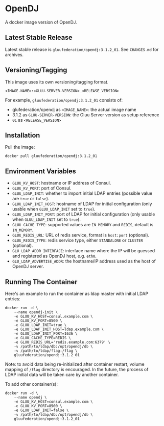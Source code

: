 # OpenDJ

A docker image version of OpenDJ.

## Latest Stable Release

Latest stable release is `gluufederation/opendj:3.1.2_01`. See `CHANGES.md` for archives.

## Versioning/Tagging

This image uses its own versioning/tagging format.

    <IMAGE-NAME>:<GLUU-SERVER-VERSION>_<RELEASE_VERSION>

For example, `gluufederation/opendj:3.1.2_01` consists of:

- glufederation/opendj as `<IMAGE_NAME>`: the actual image name
- 3.1.2 as `GLUU-SERVER-VERSION`: the Gluu Server version as setup reference
- `01` as `<RELEASE_VERSION>`

## Installation

Pull the image:

```
docker pull gluufederation/opendj:3.1.2_01
```

## Environment Variables

- `GLUU_KV_HOST`: hostname or IP address of Consul.
- `GLUU_KV_PORT`: port of Consul.
- `GLUU_LDAP_INIT`: whether to import initial LDAP entries (possible value are `true` or `false`).
- `GLUU_LDAP_INIT_HOST`: hostname of LDAP for initial configuration (only usable when `GLUU_LDAP_INIT` set to `true`).
- `GLUU_LDAP_INIT_PORT`: port of LDAP for initial configuration (only usable when `GLUU_LDAP_INIT` set to `true`).
- `GLUU_CACHE_TYPE`: supported values are `IN_MEMORY` and `REDIS`, default is `IN_MEMORY`.
- `GLUU_REDIS_URL`: URL of redis service, format is `host:port` (optional).
- `GLUU_REDIS_TYPE`: redis service type, either `STANDALONE` or `CLUSTER` (optional).
- `GLU_LDAP_ADDR_INTERFACE`: interface name where the IP will be guessed and registered as OpenDJ host, e.g. `eth0`.
- `GLU_LDAP_ADVERTISE_ADDR`: the hostname/IP address used as the host of OpenDJ server.

## Running The Container

Here's an example to run the container as ldap master with initial LDAP entries:

```
docker run -d \
    --name opendj-init \
    -e GLUU_KV_HOST=consul.example.com \
    -e GLUU_KV_PORT=8500 \
    -e GLUU_LDAP_INIT=true \
    -e GLUU_LDAP_INIT_HOST=ldap.example.com \
    -e GLUU_LDAP_INIT_PORT=1636 \
    -e GLUU_CACHE_TYPE=REDIS \
    -e GLUU_REDIS_URL='redis.example.com:6379' \
    -v /path/to/ldap/db:/opt/opendj/db \
    -v /path/to/ldap/flag:/flag \
    gluufederation/opendj:3.1.2_01
```

Note: to avoid data being re-initialized after container restart, volume mapping of `/flag` directory is encouraged. In the future, the process of LDAP initial data will be taken care by another container.

To add other container(s):

```
docker run -d \
    --name opendj \
    -e GLUU_KV_HOST=consul.example.com \
    -e GLUU_KV_PORT=8500 \
    -e GLUU_LDAP_INIT=false \
    -v /path/to/ldap/db:/opt/opendj/db \
    gluufederation/opendj:3.1.2_01
```

